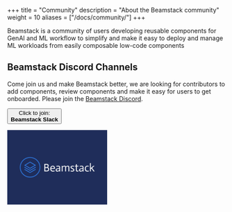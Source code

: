 +++
title =  "Community"
description = "About the Beamstack community"
weight = 10
aliases = ["/docs/community/"]
+++

Beamstack is a community of users developing reusable components for GenAI and ML workflow to simplify and make it easy to deploy and manage ML workloads from easily composable low-code components

## Beamstack Discord Channels
Come join us and make Beamstack better, we are looking for contributors to add components, review components and make it easy for users to get onboarded.
Please join the [Beamstack Discord](https://discord.gg/fYNnNVaEFK).

<a href="https://discord.gg/fYNnNVaEFK">
  <button class="btn btn-primary py-2 px-5 mb-3">Click to join:<br><b>Beamstack Slack</b></button>
</a>

<img src="./featured-background.png"
  alt="Infrastructure Agnosticism of Beamstack"
  class="mt-3 mb-3"
  width="230">

